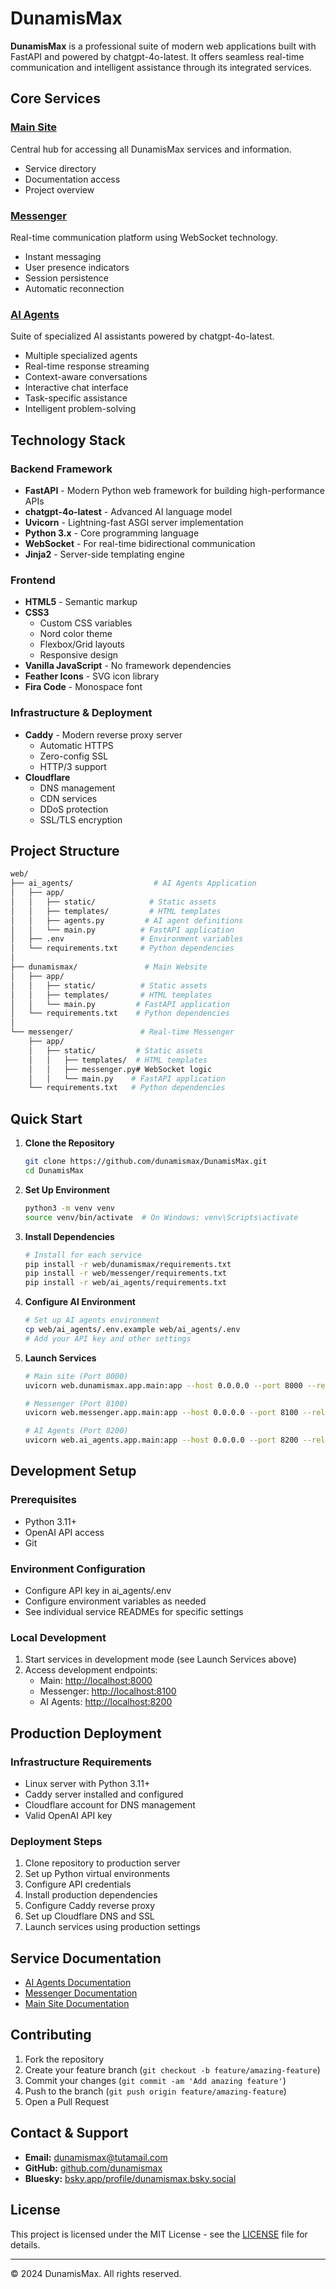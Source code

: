 # DunamisMax

**DunamisMax** is a professional suite of modern web applications built with FastAPI and powered by chatgpt-4o-latest. It offers seamless real-time communication and intelligent assistance through its integrated services.

## Core Services

### [Main Site](https://dunamismax.com)

Central hub for accessing all DunamisMax services and information.

- Service directory
- Documentation access
- Project overview

### [Messenger](https://messenger.dunamismax.com)

Real-time communication platform using WebSocket technology.

- Instant messaging
- User presence indicators
- Session persistence
- Automatic reconnection

### [AI Agents](https://agents.dunamismax.com)

Suite of specialized AI assistants powered by chatgpt-4o-latest.

- Multiple specialized agents
- Real-time response streaming
- Context-aware conversations
- Interactive chat interface
- Task-specific assistance
- Intelligent problem-solving

## Technology Stack

### Backend Framework

- **FastAPI** - Modern Python web framework for building high-performance APIs
- **chatgpt-4o-latest** - Advanced AI language model
- **Uvicorn** - Lightning-fast ASGI server implementation
- **Python 3.x** - Core programming language
- **WebSocket** - For real-time bidirectional communication
- **Jinja2** - Server-side templating engine

### Frontend

- **HTML5** - Semantic markup
- **CSS3**
  - Custom CSS variables
  - Nord color theme
  - Flexbox/Grid layouts
  - Responsive design
- **Vanilla JavaScript** - No framework dependencies
- **Feather Icons** - SVG icon library
- **Fira Code** - Monospace font

### Infrastructure & Deployment

- **Caddy** - Modern reverse proxy server
  - Automatic HTTPS
  - Zero-config SSL
  - HTTP/3 support
- **Cloudflare**
  - DNS management
  - CDN services
  - DDoS protection
  - SSL/TLS encryption

## Project Structure

```bash
web/
├── ai_agents/                  # AI Agents Application
│   ├── app/
│   │   ├── static/            # Static assets
│   │   ├── templates/         # HTML templates
│   │   ├── agents.py         # AI agent definitions
│   │   └── main.py          # FastAPI application
│   ├── .env                 # Environment variables
│   └── requirements.txt     # Python dependencies
│
├── dunamismax/               # Main Website
│   ├── app/
│   │   ├── static/          # Static assets
│   │   ├── templates/       # HTML templates
│   │   └── main.py         # FastAPI application
│   └── requirements.txt    # Python dependencies
│
└── messenger/               # Real-time Messenger
    ├── app/
    │   ├── static/         # Static assets
    │   │   ├── templates/  # HTML templates
    │   │   ├── messenger.py# WebSocket logic
    │   │   └── main.py    # FastAPI application
    └── requirements.txt   # Python dependencies
```

## Quick Start

1. **Clone the Repository**

   ```bash
   git clone https://github.com/dunamismax/DunamisMax.git
   cd DunamisMax
   ```

2. **Set Up Environment**

   ```bash
   python3 -m venv venv
   source venv/bin/activate  # On Windows: venv\Scripts\activate
   ```

3. **Install Dependencies**

   ```bash
   # Install for each service
   pip install -r web/dunamismax/requirements.txt
   pip install -r web/messenger/requirements.txt
   pip install -r web/ai_agents/requirements.txt
   ```

4. **Configure AI Environment**

   ```bash
   # Set up AI agents environment
   cp web/ai_agents/.env.example web/ai_agents/.env
   # Add your API key and other settings
   ```

5. **Launch Services**

   ```bash
   # Main site (Port 8000)
   uvicorn web.dunamismax.app.main:app --host 0.0.0.0 --port 8000 --reload

   # Messenger (Port 8100)
   uvicorn web.messenger.app.main:app --host 0.0.0.0 --port 8100 --reload

   # AI Agents (Port 8200)
   uvicorn web.ai_agents.app.main:app --host 0.0.0.0 --port 8200 --reload
   ```

## Development Setup

### Prerequisites

- Python 3.11+
- OpenAI API access
- Git

### Environment Configuration

- Configure API key in ai_agents/.env
- Configure environment variables as needed
- See individual service READMEs for specific settings

### Local Development

1. Start services in development mode (see Launch Services above)
2. Access development endpoints:
   - Main: <http://localhost:8000>
   - Messenger: <http://localhost:8100>
   - AI Agents: <http://localhost:8200>

## Production Deployment

### Infrastructure Requirements

- Linux server with Python 3.11+
- Caddy server installed and configured
- Cloudflare account for DNS management
- Valid OpenAI API key

### Deployment Steps

1. Clone repository to production server
2. Set up Python virtual environments
3. Configure API credentials
4. Install production dependencies
5. Configure Caddy reverse proxy
6. Set up Cloudflare DNS and SSL
7. Launch services using production settings

## Service Documentation

- [AI Agents Documentation](/ai_agents/README.md)
- [Messenger Documentation](/messenger/README.md)
- [Main Site Documentation](/dunamismax/README.md)

## Contributing

1. Fork the repository
2. Create your feature branch (`git checkout -b feature/amazing-feature`)
3. Commit your changes (`git commit -am 'Add amazing feature'`)
4. Push to the branch (`git push origin feature/amazing-feature`)
5. Open a Pull Request

## Contact & Support

- **Email:** [dunamismax@tutamail.com](mailto:dunamismax@tutamail.com)
- **GitHub:** [github.com/dunamismax](https://github.com/dunamismax)
- **Bluesky:** [bsky.app/profile/dunamismax.bsky.social](https://bsky.app/profile/dunamismax.bsky.social)

## License

This project is licensed under the MIT License - see the [LICENSE](LICENSE) file for details.

---

© 2024 DunamisMax. All rights reserved.
